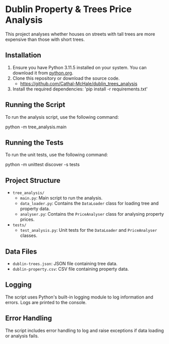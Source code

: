 # Dublin Property & Trees Price Analysis

This project analyses whether houses on streets with tall trees are more expensive than those with short trees.

## Installation

1. Ensure you have Python 3.11.5 installed on your system. You can download it from [python.org](https://www.python.org/).
2. Clone this repository or download the source code.
    - https://github.com/Cathal-McHale/dublin_trees_analysis
3. Install the required dependencies:
    'pip install -r requirements.txt'
    
## Running the Script

To run the analysis script, use the following command:

python -m tree_analysis.main

## Running the Tests

To run the unit tests, use the following command:

python -m unittest discover -s tests


## Project Structure

- `tree_analysis/`
  - `main.py`: Main script to run the analysis.
  - `data_loader.py`: Contains the `DataLoader` class for loading tree and property data.
  - `analyser.py`: Contains the `PriceAnalyser` class for analysing property prices.
- `tests/`
  - `test_analysis.py`: Unit tests for the `DataLoader` and `PriceAnalyser` classes.

## Data Files

- `dublin-trees.json`: JSON file containing tree data.
- `dublin-property.csv`: CSV file containing property data.

## Logging

The script uses Python's built-in logging module to log information and errors. Logs are printed to the console.

## Error Handling

The script includes error handling to log and raise exceptions if data loading or analysis fails.